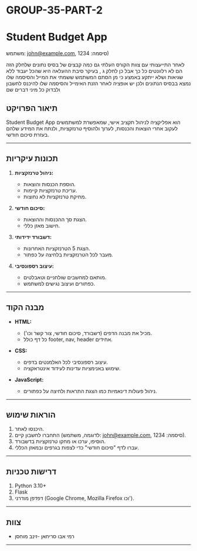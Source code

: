 
# GROUP-35-PART-2 
# Student Budget App
משתמש: john@example.com, סיסמה: 1234) 

לאחר התייעצותי עם צוות הקורס העלתי גם כמה קבצים של בסיס נתונים שלחלק הזה הם לא רלוונטים כל כך אבל כן לחלק ג , בעיקר סיבת ההעלאה היא שהכל יעבוד ללא שגיאות ושלא ייתקע באמצע כי מן הסתם המשתמש ששמתי את המייל והסיסמה שלו נמצא בבסיס הנתונים ולכן יש אופציה לאחר הזנת האימייל והסיסמה שלו להיכנס לחשבון ולבדוק כל מיני דברים שם 

## תיאור הפרויקט
Student Budget App הוא אפליקציה לניהול תקציב אישי, שמאפשרת למשתמשים לעקוב אחרי הוצאות והכנסות, לערוך ולהוסיף טרנזקציות, ולנתח את המידע שלהם בעזרת סיכום חודשי.

---

## תכונות עיקריות
1. **ניהול טרנזקציות:**
   - הוספת הכנסות והוצאות.
   - עריכת טרנזקציות קיימות.
   - מחיקת טרנזקציות לא נחוצות.

2. **סיכום חודשי:**
   - הצגת סך ההכנסות וההוצאות.
   - חישוב מאזן כללי.
  

3. **דשבורד ידידותי:**
   - הצגת 5 הטרנזקציות האחרונות.
   - מעבר לכל הטרנזקציות בלחיצה על כפתור.

4. **עיצוב רספונסיבי:**
   - מותאם למחשבים שולחניים וטאבלטים.
   - כפתורים ועיצוב נגישים למשתמש.

---

## מבנה הקוד
- **HTML:** 
  - מכיל את מבנה הדפים (דשבורד, סיכום חודשי, צור קשר וכו').
  - כל דף כולל footer, nav, header אחידים.

- **CSS:**
  - עיצוב רספונסיבי לכל האלמנטים בדפים.
  - שימוש באנימציות עדינות לעידוד אינטראקציה.

- **JavaScript:**
  - ניהול פעולות דינאמיות כמו הצגת התראות ולחיצה על כפתורים.

---

## הוראות שימוש
1. היכנסו לאתר.
2. התחברו לחשבון קיים (לדוגמה, משתמש: john@example.com, סיסמה: 1234).
3. הוסיפו, ערכו או מחקו טרנזקציות בדשבורד.
4. עברו לדף "סיכום חודשי" כדי לצפות בגרפים ובמאזן הכללי.

---

## דרישות טכניות
1. Python 3.10+
2. Flask
3. דפדפן מודרני (Google Chrome, Mozilla Firefox וכו').

---

## צוות
- רמי אבו סריחאן
-זינב מוחסן

---
